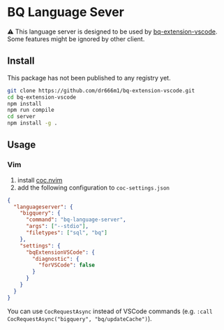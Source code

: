 # BQ Language Sever
⚠️ This language server is designed to be used by [bq-extension-vscode](https://github.com/dr666m1/bq-extension-vscode).
Some features might be ignored by other client.

## Install
This package has not been published to any registry yet.

```bash
git clone https://github.com/dr666m1/bq-extension-vscode.git
cd bq-extension-vscode
npm install
npm run compile
cd server
npm install -g .
```

## Usage
### Vim
1. install [coc.nvim](https://github.com/neoclide/coc.nvim)
2. add the following configuration to `coc-settings.json`

```json
{
  "languageserver": {
    "bigquery": {
      "command": "bq-language-server",
      "args": ["--stdio"],
      "filetypes": ["sql", "bq"]
    },
    "settings": {
      "bqExtensionVSCode": {
        "diagnostic": {
          "forVSCode": false
        }
      }
    }
  }
}
```

You can use `CocRequestAsync` instead of VSCode commands (e.g. `:call CocRequestAsync("bigquery", "bq/updateCache")`).
